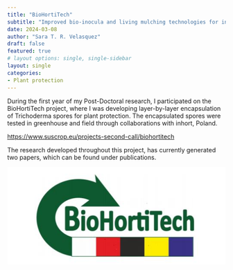 ```yaml
---
title: "BioHortiTech"
subtitle: "Improved bio-inocula and living mulching technologies for integrated management of horticultural crops"
date: 2024-03-08
author: "Sara T. R. Velasquez"
draft: false
featured: true
# layout options: single, single-sidebar
layout: single
categories:
- Plant protection
---
```


During the first year of my Post-Doctoral research, I participated on the BioHortiTech project, where I was developing layer-by-layer encapsulation of Trichoderma spores for plant protection. The encapsulated spores were tested in greenhouse and field through collaborations with inhort, Poland. 

https://www.suscrop.eu/projects-second-call/biohortitech  

The research developed throughout this project, has currently generated two papers, which can be found under publications. 

![](featured.jpg)